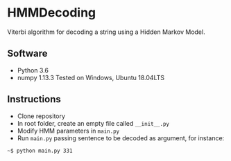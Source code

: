 # HMMDecoding
Viterbi algorithm for decoding a string using a Hidden Markov Model.

## Software
* Python 3.6
* numpy 1.13.3
Tested on Windows, Ubuntu 18.04LTS

## Instructions
* Clone repository
* In root folder, create an empty file called `__init__.py`
* Modify HMM parameters in `main.py`
* Run `main.py` passing sentence to be decoded as argument, for instance:
```bash
~$ python main.py 331
```
